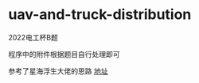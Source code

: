 # uav-and-truck-distribution
2022电工杯B题

程序中的附件根据题目自行处理即可

参考了星海浮生大佬的思路 [地址](https://blog.csdn.net/Zhang_0702_China/article/details/115215219)

